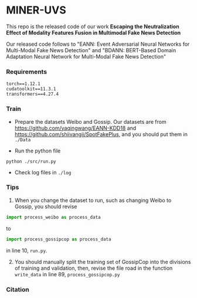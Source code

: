 # MINER-UVS
This repo is the released code of our work **Escaping the Neutralization Effect of Modality Features Fusion in Multimodal Fake News Detection**

Our released code follows to "EANN: Event Adversarial Neural Networks for Multi-Modal Fake News Detection" and "BDANN: BERT-Based Domain Adaptation Neural
Network for Multi-Modal Fake News Detection"

### Requirements

```
torch==1.12.1
cudatoolkit==11.3.1
transformers==4.27.4
```

### Train

- Prepare the datasets Weibo and Gossip. Our datasets are from https://github.com/yaqingwang/EANN-KDD18 and https://github.com/shiivangii/SpotFakePlus,
and you should put them in `./Data`

- Run the python file
```shell
python ./src/run.py
```

- Check log files in `./log`

### Tips
1. When you change the dataset to run, such as changing Weibo to Gossip, you should revise 
```python
import process_weibo as process_data
```
to
```python
import process_gossipcop as process_data
```
in line 10, `run.py`.

2. You should manually split the training set of GossipCop into the divisions of training and validation, then, revise the file road in the function `write_data` in line 89, `process_gossipcop.py`

### Citation
```

```
